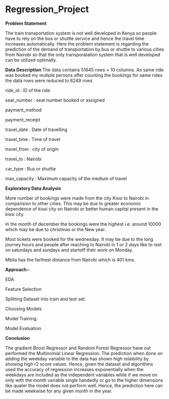 # Regression_Project
**Problem Statement**

The train transportation system is not well developed in Kenya so people have to rely on the bus or shuttle service and hence the travel time increases automatically. Here the problem statement is regarding the prediction of the demand of transportation by bus or shuttle to various cities from Nairobi so that the only transporatation system that is well developed can be utilized optimally.

**Data Description**
The data contains 51645 rows × 10 columns. As same ride was booked my mutiple persons after counting the bookings for same rides the data rows were reduced to 6249 rows

ride_id	: ID of the ride 

seat_number	: seat number booked or assigned

payment_method	

payment_receipt	

travel_date	: Date of travelling

travel_time	: Time of travel

travel_from	: city of origin

travel_to	: Nairobi

car_type	: Bus or shuttle

max_capacity : Maximum capacity of the medium of travel

**Exploratory Data Analysis**

More number of bookings were made from the city Kissi to Nairobi in comparision to other cities. This may be due to greater economic dependence of kissi city on Nairobi or better human capital present in the kissi city.

In the month of december the bookings were the highest i.e. around 10000 which may be due to christmas or the New year.

Most tickets were booked for the wednesday. It may be due to the long journey hours and people after reaching to Nairobi in 1 or 2 days like to rest on saturdays and sundays and startoff their work on Monday.

Mbita has the farthest distance from Nairobi which is 401 kms.

**Approach:-**

EDA 

Feature Selection

Splitting Dataset into train and test set.

Choosing Models

Model Training.

Model Evaluation.

**Conclusion**

The gradient Boost Regressor and Random Forest Regressor have out performed the Multinomial Linear Regression. The prediction when done on adding the weekday variable to the data has shown high relaibility by showing high r2 score values. Hence, given the dataset and algorithms used the accuracy of regression increases exponentially when the weekdays are included as the independent variables while if we move on only with the month variable single handedly or go to the higher dimensions like quater the model does not perform well. Hence, the prediction here can be made weekwise for any given month in the year.

